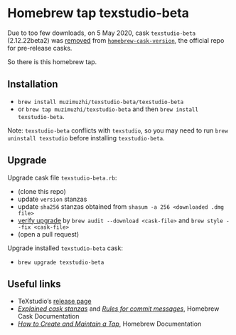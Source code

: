 # Homebrew tap texstudio-beta

Due to too few downloads, on 5 May 2020, cask `texstudio-beta` (2.12.22beta2) was [removed] from [`homebrew-cask-version`][homebrew-cask-version], the official repo for pre-release casks. 

So there is this homebrew tap.

## Installation

  - `brew install muzimuzhi/texstudio-beta/texstudio-beta`
  - or `brew tap muzimuzhi/texstudio-beta` and then `brew install texstudio-beta`.

Note: `texstudio-beta` conflicts with `texstudio`, so you may need to run `brew uninstall texstudio` before installing `texstudio-beta`.

## Upgrade

Upgrade cask file `texstudio-beta.rb`:
  - (clone this repo)
  - update `version` stanzas
  - update `sha256` stanzas obtained from `shasum -a 256 <downloaded .dmg file>`
  - [verify upgrade][verify-cask-upgrade] by `brew audit --download <cask-file>` and `brew style --fix <cask-file>`
  - (open a pull request)

Upgrade installed `texstudio-beta` cask:
  - `brew upgrade texstudio-beta`

## Useful links

 - TeXstudio’s [release page]
 - [_Explained cask stanzas_][cask stanzas] and [_Rules for commit messages_][commit message], Homebrew Cask Documentation
 - [_How to Create and Maintain a Tap_][tap], Homebrew Documentation

[removed]: 
    https://github.com/Homebrew/homebrew-cask-versions/commit/4f03b850c8ca7407b42490a3a53c1c215ebc6d5d
[homebrew-cask-version]: 
    https://github.com/Homebrew/homebrew-cask-versions
[release page]: 
    https://github.com/texstudio-org/texstudio/releases/
[cask stanzas]: 
    https://github.com/Homebrew/homebrew-cask/blob/master/doc/development/adding_a_cask.md#cask-stanzas
[commit message]: 
    https://github.com/Homebrew/homebrew-cask/blob/master/doc/development/adding_a_cask.md#commit-messages
[tap]: 
    https://docs.brew.sh/How-to-Create-and-Maintain-a-Tap
[verify-cask-upgrade]:
    https://github.com/Homebrew/homebrew-cask/blob/master/.github/PULL_REQUEST_TEMPLATE.md
